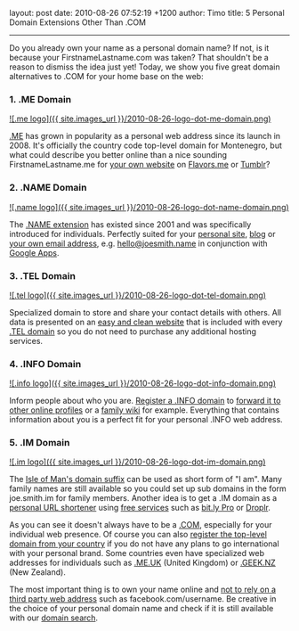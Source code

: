 layout: post
date: 2010-08-26 07:52:19 +1200
author: Timo
title: 5 Personal Domain Extensions Other Than .COM



----

Do you already own your name as a personal domain name? If not, is it because your FirstnameLastname.com was taken? That shouldn't be a reason to dismiss the idea just yet! Today, we show you five great domain alternatives to .COM for your home base on the web:

### 1. .ME Domain

[![.me logo]({{ site.images_url }}/2010-08-26-logo-dot-me-domain.png)](https://iwantmyname.com/domains/me-montenegrean-domain-name-registration-for-montenegro)

[.ME](https://iwantmyname.com/domains/me-montenegrean-domain-name-registration-for-montenegro) has grown in popularity as a personal web address since its launch in 2008. It's officially the country code top-level domain for Montenegro, but what could describe you better online than a nice sounding FirstnameLastname.me for [your own website](https://iwantmyname.com/services/website-builder) on [Flavors.me](https://iwantmyname.com/services/personal-profile/customize-flavors.me-website-with-your-own-domain) or [Tumblr](https://iwantmyname.com/features/applications/custom-domain-apps/blogs/tumblr-tumblelog-easy-blog-with-own-url)?

### 2. .NAME Domain

[![.name logo]({{ site.images_url }}/2010-08-26-logo-dot-name-domain.png)](https://iwantmyname.com/domains/name-domain-name-registration-for-names)

The [.NAME extension](https://iwantmyname.com/domains/name-domain-name-registration-for-names) has existed since 2001 and was specifically introduced for individuals. Perfectly suited for your [personal site](https://iwantmyname.com/services/personal-profile), [blog](https://iwantmyname.com/services/blog-hosting) or [your own email address](https://iwantmyname.com/services/email-hosting), e.g. hello@joesmith.name in conjunction with [Google Apps](https://iwantmyname.com/features/applications/google-apps-for-your-domain).

### 3. .TEL Domain

[![.tel logo]({{ site.images_url }}/2010-08-26-logo-dot-tel-domain.png)](https://iwantmyname.com/domains/tel-domain-name-registration-for-communication)

Specialized domain to store and share your contact details with others. All data is presented on an [easy and clean website](https://iwantmyname.com/blog/2010/03/your-tel-website-has-a-shiny-new-design.html) that is included with every [.TEL domain](https://iwantmyname.com/domains/tel-domain-name-registration-for-communication) so you do not need to purchase any additional hosting services.

### 4. .INFO Domain

[![.info logo]({{ site.images_url }}/2010-08-26-logo-dot-info-domain.png)](https://iwantmyname.com/domains/info-domain-name-registration-for-information)

Inform people about who you are. [Register a .INFO domain](https://iwantmyname.com/domains/info-domain-name-registration-for-information) to [forward it to other online profiles](https://iwantmyname.com/blog/2010/04/10-most-popular-services-to-forward-your-domain-url-to.html) or a [family wiki](https://iwantmyname.com/services/wiki-hosting) for example. Everything that contains information about you is a perfect fit for your personal .INFO web address.

### 5. .IM Domain

[![.im logo]({{ site.images_url }}/2010-08-26-logo-dot-im-domain.png)](https://iwantmyname.com/domains/im-domain-name-registration-for-isle-of-man)

The [Isle of Man's domain suffix](https://iwantmyname.com/domains/im-domain-name-registration-for-isle-of-man) can be used as short form of "I am". Many family names are still available so you could set up sub domains in the form joe.smith.im for family members. Another idea is to get a .IM domain as a [personal URL shortener](https://iwantmyname.com/services/url-shortener) using [free services](https://iwantmyname.com/services/free-hosting) such as [bit.ly Pro](https://iwantmyname.com/services/url-shortener/bit.ly-pro-custom-domain-short-url-forwarding-service) or [Droplr](https://iwantmyname.com/services/url-shortener/customize-droplr-with-your-own-domain).

As you can see it doesn't always have to be a [.COM](https://iwantmyname.com/domains/com-domain-name-registration-for-commercial), especially for your individual web presence. Of course you can also [register the top-level domain from your country](https://iwantmyname.com/domains/domain-name-registration-list-of-extensions) if you do not have any plans to go international with your personal brand. Some countries even have specialized web addresses for individuals such as [.ME.UK](https://iwantmyname.com/domains/me.uk-domain-name-registration-for-united-kingdom) (United Kingdom) or [.GEEK.NZ](https://iwantmyname.com/geek.nz-domain-name-registration-for-new-zealand) (New Zealand).

The most important thing is to own your name online and [not to rely on a third party web address](https://iwantmyname.com/blog/2010/02/your-usernames-do-not-belong-to-you.html) such as facebook.com/username. Be creative in the choice of your personal domain name and check if it is still available with our [domain search](https://iwantmyname.com).
